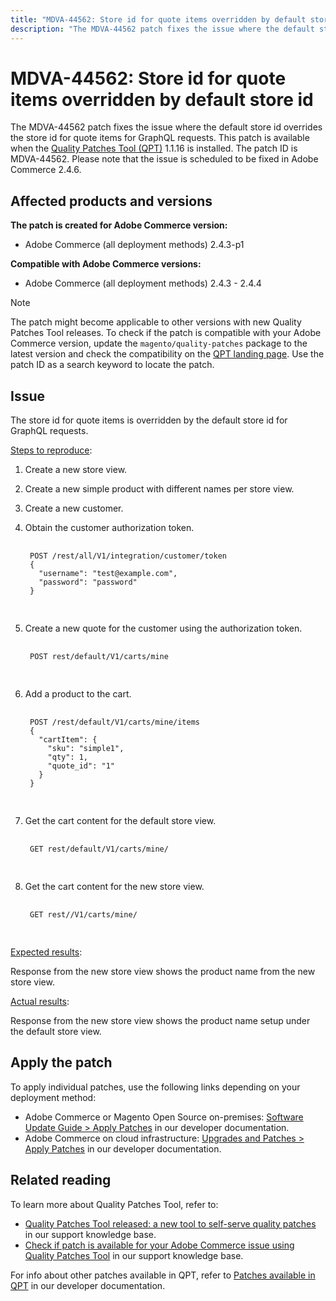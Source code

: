 ```yaml
---
title: "MDVA-44562: Store id for quote items overridden by default store id"
description: "The MDVA-44562 patch fixes the issue where the default store id overrides the store id for quote items for GraphQL requests. This patch is available when the [Quality Patches Tool (QPT)](https://support.magento.com/hc/en-us/articles/360047139492) 1.1.16 is installed. The patch ID is MDVA-44562. Please note that the issue is scheduled to be fixed in Adobe Commerce 2.4.6."
---
```


# MDVA-44562: Store id for quote items overridden by default store id

The MDVA-44562 patch fixes the issue where the default store id overrides the store id for quote items for GraphQL requests. This patch is available when the [Quality Patches Tool (QPT)](https://support.magento.com/hc/en-us/articles/360047139492) 1.1.16 is installed. The patch ID is MDVA-44562. Please note that the issue is scheduled to be fixed in Adobe Commerce 2.4.6.

## Affected products and versions

**The patch is created for Adobe Commerce version:**

* Adobe Commerce (all deployment methods) 2.4.3-p1

**Compatible with Adobe Commerce versions:**

* Adobe Commerce (all deployment methods) 2.4.3 - 2.4.4

>[!NOTE]
>
>The patch might become applicable to other versions with new Quality Patches Tool releases. To check if the patch is compatible with your Adobe Commerce version, update the `magento/quality-patches` package to the latest version and check the compatibility on the [QPT landing page](https://devdocs.magento.com/quality-patches/tool.html#patch-grid). Use the patch ID as a search keyword to locate the patch.

## Issue

The store id for quote items is overridden by the default store id for GraphQL requests.

<u>Steps to reproduce</u>:

1. Create a new store view.
1. Create a new simple product with different names per store view.
1. Create a new customer.
1. Obtain the customer authorization token.

    <pre>
    <code class="language-graphql">
    POST /rest/all/V1/integration/customer/token
    {
      "username": "test@example.com",
      "password": "password"
    }
    </code>
    </pre>

1. Create a new quote for the customer using the authorization token.

    <pre>
    <code class="language-graphql">
    POST rest/default/V1/carts/mine
    </code>
    </pre>

1. Add a product to the cart.

    <pre>
    <code class="language-graphql">
    POST /rest/default/V1/carts/mine/items
    {
      "cartItem": {
        "sku": "simple1",
        "qty": 1,
        "quote_id": "1"
      }
    }
    </code>
    </pre>

1. Get the cart content for the default store view.

    <pre>
    <code class="language-graphql">
    GET rest/default/V1/carts/mine/
    </code>
    </pre>

1. Get the cart content for the new store view.

    <pre>
    <code class="language-graphql">
    GET rest/<store_view_2>/V1/carts/mine/
    </code>
    </pre>

<u>Expected results</u>:

Response from the new store view shows the product name from the new store view.

<u>Actual results</u>:

Response from the new store view shows the product name setup under the default store view.

## Apply the patch

To apply individual patches, use the following links depending on your deployment method:

* Adobe Commerce or Magento Open Source on-premises: [Software Update Guide > Apply Patches](https://devdocs.magento.com/guides/v2.4/comp-mgr/patching/mqp.html) in our developer documentation.
* Adobe Commerce on cloud infrastructure: [Upgrades and Patches > Apply Patches](https://devdocs.magento.com/cloud/project/project-patch.html) in our developer documentation.

## Related reading

To learn more about Quality Patches Tool, refer to:

* [Quality Patches Tool released: a new tool to self-serve quality patches](https://support.magento.com/hc/en-us/articles/360047139492) in our support knowledge base.
* [Check if patch is available for your Adobe Commerce issue using Quality Patches Tool](https://support.magento.com/hc/en-us/articles/360047125252) in our support knowledge base.

For info about other patches available in QPT, refer to [Patches available in QPT](https://devdocs.magento.com/quality-patches/tool.html#patch-grid) in our developer documentation. 
